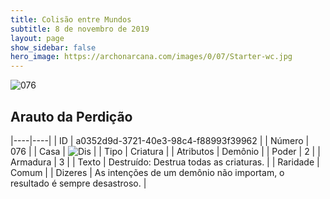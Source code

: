 ```yaml
---
title: Colisão entre Mundos
subtitle: 8 de novembro de 2019
layout: page
show_sidebar: false
hero_image: https://archonarcana.com/images/0/07/Starter-wc.jpg
---
```


![076](https://cdn.keyforgegame.com/media/card_front/pt/452_076_W86J2V57FF7C_pt.png)

## Arauto da Perdição

|----|----|
| ID | a0352d9d-3721-40e3-98c4-f88993f39962 |
| Número | 076 |
| Casa | ![Dis](https://archonarcana.com/images/thumb/e/e8/Dis.png/22px-Dis.png "Dis") |
| Tipo | Criatura |
| Atributos | Demônio |
| Poder | 2 |
| Armadura | 3 |
| Texto | Destruído: Destrua todas as criaturas. |
| Raridade | Comum |
| Dizeres | As intenções de um demônio não importam,  o resultado é sempre desastroso. |
